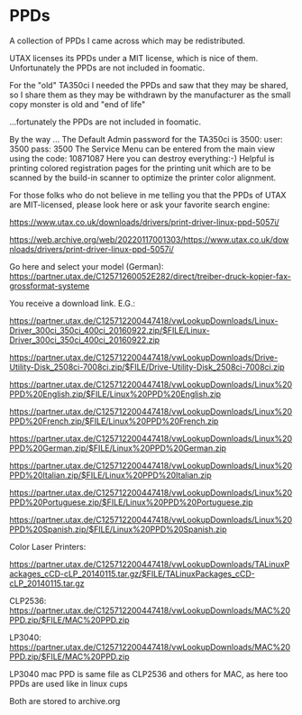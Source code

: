 # PPDs
A collection of PPDs I came across which may be redistributed.

UTAX licenses its PPDs under a MIT license, which is nice of them. Unfortunately the PPDs are not included in foomatic.

For the "old" TA350ci I needed the PPDs and saw that they may be shared, so I share them as they may be withdrawn by the manufacturer as
the small copy monster is old and "end of life"

…fortunately the PPDs are not included in foomatic.

By the way ...
The Default Admin password for the TA350ci is 3500:
user: 3500
pass: 3500
The Service Menu can be entered from the main view using the code:
10871087
Here you can destroy everything:-) 
Helpful is printing colored registration pages for the printing unit which are to be scanned by the build-in scanner to optimize the printer color alignment.

For those folks who do not believe in me telling you that the PPDs of UTAX are MIT-licensed, please look here or ask your favorite search engine:

https://www.utax.co.uk/downloads/drivers/print-driver-linux-ppd-5057i/



https://web.archive.org/web/20220117001303/https://www.utax.co.uk/downloads/drivers/print-driver-linux-ppd-5057i/



Go here and select your model (German):
https://partner.utax.de/C12571260052E282/direct/treiber-druck-kopier-fax-grossformat-systeme

You receive a download link. E.G.:

https://partner.utax.de/C125712200447418/vwLookupDownloads/Linux-Driver_300ci_350ci_400ci_20160922.zip/$FILE/Linux-Driver_300ci_350ci_400ci_20160922.zip

https://partner.utax.de/C125712200447418/vwLookupDownloads/Drive-Utility-Disk_2508ci-7008ci.zip/$FILE/Drive-Utility-Disk_2508ci-7008ci.zip

https://partner.utax.de/C125712200447418/vwLookupDownloads/Linux%20PPD%20English.zip/$FILE/Linux%20PPD%20English.zip

https://partner.utax.de/C125712200447418/vwLookupDownloads/Linux%20PPD%20French.zip/$FILE/Linux%20PPD%20French.zip

https://partner.utax.de/C125712200447418/vwLookupDownloads/Linux%20PPD%20German.zip/$FILE/Linux%20PPD%20German.zip

https://partner.utax.de/C125712200447418/vwLookupDownloads/Linux%20PPD%20Italian.zip/$FILE/Linux%20PPD%20Italian.zip

https://partner.utax.de/C125712200447418/vwLookupDownloads/Linux%20PPD%20Portuguese.zip/$FILE/Linux%20PPD%20Portuguese.zip

https://partner.utax.de/C125712200447418/vwLookupDownloads/Linux%20PPD%20Spanish.zip/$FILE/Linux%20PPD%20Spanish.zip



Color Laser Printers:

https://partner.utax.de/C125712200447418/vwLookupDownloads/TALinuxPackages_cCD-cLP_20140115.tar.gz/$FILE/TALinuxPackages_cCD-cLP_20140115.tar.gz

CLP2536:
https://partner.utax.de/C125712200447418/vwLookupDownloads/MAC%20PPD.zip/$FILE/MAC%20PPD.zip


LP3040:
https://partner.utax.de/C125712200447418/vwLookupDownloads/MAC%20PPD.zip/$FILE/MAC%20PPD.zip

LP3040 mac PPD is same file as CLP2536 and others for MAC, as here too PPDs are used like in linux cups


Both are stored to archive.org
